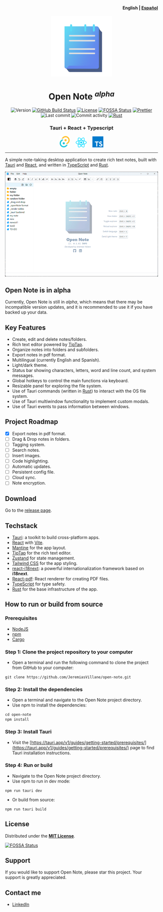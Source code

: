 <h4 align="right"><strong>English</strong> | <a href="./README_es.md">Español</a></h4>

<div align="center">
<img alt="Open Note" src="./public/open-note.png" width="200" />

<h1 align="center">Open Note <sup><em>alpha</em></sup></h1>

![Version](https://img.shields.io/github/package-json/v/jeremiasvillane/open-note.svg)
<a href="https://github.com/jeremiasvillane/open-note/releases/latest"><img src="https://github.com/jeremiasvillane/open-note/actions/workflows/release.yml/badge.svg" alt="GitHub Build Status" /></a>
[![License](https://badgen.net/github/license/jeremiasvillane/open-note)](https://github.com/jeremiasvillane/open-note/blob/main/LICENSE)
[![FOSSA Status](https://app.fossa.com/api/projects/git%2Bgithub.com%2FJeremiasVillane%2Fopen-note.svg?type=shield)](https://app.fossa.com/projects/git%2Bgithub.com%2FJeremiasVillane%2Fopen-note?ref=badge_shield)
[![Prettier](https://img.shields.io/badge/code_style-prettier-ff69b4.svg)](https://github.com/prettier/prettier)
![Last commit](https://badgen.net/github/last-commit/jeremiasvillane/open-note)
<img alt="Commit activity" src="https://img.shields.io/github/commit-activity/w/jeremiasvillane/open-note?color=%2346bd1b">
<a href="https://www.rust-lang.org/" target="__blank"><img alt="Rust" src="https://img.shields.io/badge/Rust-1.73.0-dea584"></a>

### Tauri + React + Typescript

<a href="https://tauri.app/" target="_blank" rel="noopener noreferrer"><img alt="Tauri" src="./public/tauri.svg" width="33" /></a>&nbsp; &nbsp; &nbsp;<a href="https://react.dev" target="_blank" rel="noopener noreferrer"><img alt="React" src="./public/react.svg" width="36" /></a>&nbsp; &nbsp; &nbsp;<a href="https://www.typescriptlang.org/" target="_blank" rel="noopener noreferrer"><img alt="TypeScript" src="./public/typescript.svg" width="36" /></a>

</div>

---

A simple note-taking desktop application to create rich text notes, built with [Tauri](https://tauri.app/) and [React](https://react.dev/), and written in [TypeScript](https://www.typescriptlang.org/) and [Rust](https://www.rust-lang.org/).

<div align="center"><img src="./public/open-note-screens.gif" alt="Open Note screen capture" width="555" /></div>

## Open Note is in alpha

Currently, Open Note is still in _alpha_, which means that there may be incompatible version updates, and it is recommended to use it if you have backed up your data.

## Key Features

- Create, edit and delete notes/folders.
- Rich text editor powered by [TipTap](https://tiptap.dev/).
- Organize notes into folders and subfolders.
- Export notes in pdf format.
- Multilingual (currently English and Spanish).
- Light/dark theme.
- Status bar showing characters, letters, word and line count, and system messages.
- Global hotkeys to control the main functions via keyboard.
- Resizable panel for exploring the file system.
- Use of Tauri commands (written in [Rust](https://www.rust-lang.org/)) to interact with the OS file system.
- Use of Tauri multiwindow functionality to implement custom modals.
- Use of Tauri events to pass information between windows.

## Project Roadmap

- [x] Export notes in pdf format.
- [ ] Drag & Drop notes in folders.
- [ ] Tagging system.
- [ ] Search notes.
- [ ] Insert images.
- [ ] Code highlighting.
- [ ] Automatic updates.
- [ ] Persistent config file.
- [ ] Cloud sync.
- [ ] Note encryption.

## Download

Go to the [release page](https://github.com/JeremiasVillane/open-note/releases/latest).

## Techstack

- [Tauri](https://tauri.app/): a toolkit to build cross-platform apps.
- [React](https://react.dev/) with [Vite](https://github.com/vitejs/vite).
- [Mantine](https://mantine.dev/) for the app layout.
- [TipTap](https://tiptap.dev/) for the rich text editor.
- [Zustand](https://docs.pmnd.rs/zustand/getting-started/introduction) for state management.
- [Tailwind CSS](https://tailwindcss.com/) for the app styling.
- [react-i18next](https://react.i18next.com/): a powerful internationalization framework based on <strong>i18next</strong>.
- [React-pdf](https://react-pdf.org/): React renderer for creating PDF files.
- [TypeScript](https://www.typescriptlang.org/) for type safety.
- [Rust](https://www.rust-lang.org/) for the base infrastructure of the app.

## How to run or build from source

### Prerequisites

- [NodeJS](https://nodejs.org/)
- [npm](https://www.npmjs.com/)
- [Cargo](https://doc.rust-lang.org/cargo/getting-started/installation.html)

### Step 1: Clone the project repository to your computer

- Open a terminal and run the following command to clone the project from GitHub to your computer:

```
git clone https://github.com/JeremiasVillane/open-note.git
```

### Step 2: Install the dependencies

- Open a terminal and navigate to the Open Note project directory.
- Use npm to install the dependencies:

```
cd open-note
npm install
```

### Step 3: Install Tauri

- Visit the [https://tauri.app/v1/guides/getting-started/prerequisites/](https://tauri.app/v1/guides/getting-started/prerequisites/) page to find Tauri installation instructions.

### Step 4: Run or build

- Navigate to the Open Note project directory.
- Use npm to run in dev mode:

```
npm run tauri dev
```

- Or build from source:

```
npm run tauri build
```

## License

Distributed under the [**MIT License**](LICENSE).

[![FOSSA Status](https://app.fossa.com/api/projects/git%2Bgithub.com%2FJeremiasVillane%2Fopen-note.svg?type=large)](https://app.fossa.com/projects/git%2Bgithub.com%2FJeremiasVillane%2Fopen-note?ref=badge_large)

## Support
If you would like to support Open Note, please star this project. Your support is greatly appreciated.

## Contact me

- [LinkedIn](https://snppr.vercel.app/2Vt7W2xMe)

